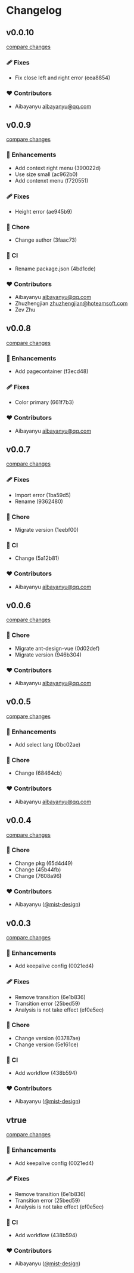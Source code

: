 # Changelog


## v0.0.10

[compare changes](https://undefined/undefined/compare/v0.0.9...v0.0.10)


### 🩹 Fixes

  - Fix close left and right error (eea8854)

### ❤️  Contributors

- Aibayanyu <aibayanyu@qq.com>

## v0.0.9

[compare changes](https://undefined/undefined/compare/v0.0.8...v0.0.9)


### 🚀 Enhancements

  - Add context right menu (390022d)
  - Use size small (ac962b0)
  - Add contenxt menu (f720551)

### 🩹 Fixes

  - Height error (ae945b9)

### 🏡 Chore

  - Change author (3faac73)

### 🤖 CI

  - Rename package.json (4bd1cde)

### ❤️  Contributors

- Aibayanyu <aibayanyu@qq.com>
- Zhuzhengjian <zhuzhengjian@hoteamsoft.com>
- Zev Zhu

## v0.0.8

[compare changes](https://undefined/undefined/compare/v0.0.7...v0.0.8)


### 🚀 Enhancements

  - Add pagecontainer (f3ecd48)

### 🩹 Fixes

  - Color primary (661f7b3)

### ❤️  Contributors

- Aibayanyu <aibayanyu@qq.com>

## v0.0.7

[compare changes](https://undefined/undefined/compare/v0.0.6...v0.0.7)


### 🩹 Fixes

  - Import error (1ba59d5)
  - Rename (9362480)

### 🏡 Chore

  - Migrate version (1eebf00)

### 🤖 CI

  - Change (5a12b81)

### ❤️  Contributors

- Aibayanyu <aibayanyu@qq.com>

## v0.0.6

[compare changes](https://undefined/undefined/compare/v0.0.5...v0.0.6)


### 🏡 Chore

  - Migrate ant-design-vue (0d02def)
  - Migrate version (946b304)

### ❤️  Contributors

- Aibayanyu <aibayanyu@qq.com>

## v0.0.5

[compare changes](https://undefined/undefined/compare/v0.0.4...v0.0.5)


### 🚀 Enhancements

  - Add select lang (0bc02ae)

### 🏡 Chore

  - Change (68464cb)

### ❤️  Contributors

- Aibayanyu <aibayanyu@qq.com>

## v0.0.4

[compare changes](https://undefined/undefined/compare/v0.0.3...v0.0.4)


### 🏡 Chore

  - Change pkg (65d4d49)
  - Change (45b44fb)
  - Change (7608a96)

### ❤️  Contributors

- Aibayanyu ([@mist-design](http://github.com/mist-design))

## v0.0.3

[compare changes](https://undefined/undefined/compare/v0.0.2...v0.0.3)


### 🚀 Enhancements

  - Add keepalive config (0021ed4)

### 🩹 Fixes

  - Remove transition (6e1b836)
  - Transition error (25bed59)
  - Analysis is not take effect (ef0e5ec)

### 🏡 Chore

  - Change version (03787ae)
  - Change version (5e161ce)

### 🤖 CI

  - Add workflow (438b594)

### ❤️  Contributors

- Aibayanyu ([@mist-design](http://github.com/mist-design))

## vtrue

[compare changes](https://undefined/undefined/compare/v0.0.2...vtrue)


### 🚀 Enhancements

  - Add keepalive config (0021ed4)

### 🩹 Fixes

  - Remove transition (6e1b836)
  - Transition error (25bed59)
  - Analysis is not take effect (ef0e5ec)

### 🤖 CI

  - Add workflow (438b594)

### ❤️  Contributors

- Aibayanyu ([@mist-design](http://github.com/mist-design))

